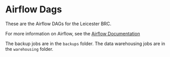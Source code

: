 # Airflow Dags

These are the Airflow DAGs for the Leicester BRC.

For more information on Airflow, see the [Airflow Documentation](https://airflow.apache.org/docs/)

The backup jobs are in the `backups` folder.  The data warehousing jobs are in the `warehousing` folder.

